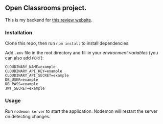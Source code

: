## **Open Classrooms project.**

This is my backend for [this review website](https://github.com/OpenClassrooms-Student-Center/Web-Developer-P6).

### **Installation**
Clone this repo, then run `npm install` to install dependencies.

Add `.env` file in the root directory and fill in your *environment variables* (you can also add `PORT`):
```
CLOUDINARY_NAME=example
CLOUDINARY_API_KEY=example
CLOUDINARY_API_SECRET=example
DB_USER=example
DB_PASS=example
JWT_SECRET=example
```

### **Usage**
Run `nodemon server` to start the application. Nodemon will restart the server on detecting changes. 